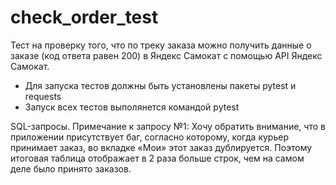 # check_order_test
Тест на проверку того, что по треку заказа можно получить данные о заказе (код ответа равен 200) в Яндекс Самокат с помощью API Яндекс Самокат.
- Для запуска тестов должны быть установлены пакеты pytest и requests
- Запуск всех тестов выполянется командой pytest

SQL-запросы.
Примечание к запросу №1: Хочу обратить внимание, что в приложении присутствует баг, согласно которому, когда курьер принимает заказ, во вкладке «Мои» этот заказ дублируется. Поэтому итоговая таблица отображает в 2 раза больше строк, чем на самом деле было принято заказов.
